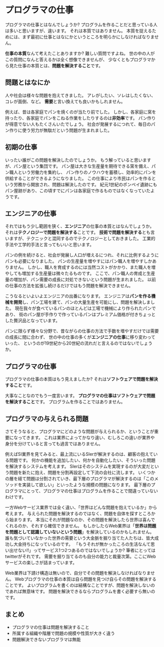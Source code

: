 # プログラマの仕事

プログラマの仕事とはなんでしょうか?
プログラムを作ることだと思っている人は多いと思いますが、違います。
それは本質ではありません。
本質を捉えるためには、まず最初に仕事とはなにかというところを明らかにしなければなりません。

**仕事の本質**なんて考えたことありますか?
難しい質問ですよね。
世の中の人がこの質問になんと答えるかは全く想像できませんが、
少なくともプログラマから見た仕事の本質とは、**問題を解決すること**です。

## 問題とはなにか

人や社会は様々な問題を抱えてきました。
アレがしたい、ソレはしたくない、コレが面倒、など。
**需要**と言い換えても良いかもしれません。

例えば、昔は各家庭でパンを焼くのが当たり前でした。
しかし、各家庭に窯を持ったり、各家庭でパンをこねる作業をしたりするのは**非効率**です。
パン作りが得意でない人もたくさんいたでしょう。
社会が発展するにつれて、毎日のパン作りに使う労力が無駄だという問題が生まれました。

## 初期の仕事

いったい誰がこの問題を解決したのでしょうか。
もう解っていると思いますが、パン屋という集団です。
パン屋は大きな生産量を期待できる窯を備え、パン職人という労働力を集約し、
パン作りのノウハウを蓄積し、効率的にパンを供給することができるようになりました。
この仕事により市民はパンを作るという労務から開放され、問題は解決したのです。
紀元1世紀のポンペイ遺跡にもパン屋跡があり、この頃すでにパンは各家庭で作るものではなくなっていたようです。

## エンジニアの仕事

それではもう少し範囲を狭く、**エンジニア**の仕事の本質とはなんでしょうか。
それは**テクノロジーで問題を解決する**ことです。
**技術で問題を解決する**とも言いますが、テクニックと混同するのでテクノロジーとしておきました。
工業的手法や工学的手法と言ってもいいと思います。

パンの例を続けると、社会が発展し人口が増えるにつれ、それに比例するようにパンも必要になりました。
パンの生産量を増やすにはパン職人を増やすしかありません。
しかし、職人を育成するのには当然コストがかかり、また職人を増やしても増加する生産量は微々たるものです。
ここで、パン職人の育成と生産量の増加が、パン需要の成長に対処できないという問題が生まれました。
以前の仕事の方法を拡張し続けるだけではもう問題を解決できません。

こうなるといよいよエンジニアの出番になります。
エンジニアは**パンを作る機械を開発**し、パン工場を建て、パンの大量生産を可能にし、問題を解決しました。
現在我々が食べているパンのほとんどは工場で機械により作られたパンであり、
街のパン屋が手作りで作っているパンはプレミアム価格が付きちょっとした贅沢品となっています。

パンに限らず様々な分野で、昔ながらの仕事の方法で手数を増やすだけでは需要の成長に間に合わず、
世の中の仕事の多くが**エンジニアの仕事**に移り変わっていった、
というのが19世紀から20世紀の流れだと言えるのではないでしょうか。

## プログラマの仕事

プログラマの仕事の本質はもう見えましたか?
それは**ソフトウェアで問題を解決すること**です。

大事なことなのでもう一度言います。
**プログラマの仕事はソフトウェアで問題を解決すること**です。
プログラムを作ることではありません。

## プログラマの与えられる問題

さてそうなると、プログラマにどのような問題が与えられるか、ということが重要になってきます。
これは業界によってかなり違い、むしろこの違いが業界や身分を分けていると言っても過言ではありません。

例えばSI業界を見てみると、最上流にいるSIerが解決するのは、顧客の抱えている問題です。
何かの機能を追加したい、何かを自動化したい、そういった問題を解決するシステムを考えます。
SIerはそのシステムを実現するのが大変だという問題を新たに抱え、問題を分割再設定して下流の会社に流します。
いくつかの層を経て問題は分割されていき、最下層のプログラマが解決するのは「このメソッドを実装して欲しい」といったような規模の問題になります。
最下層のプログラマにとって、プログラマの仕事はプログラムを作ることで間違っていないわけです。

一方Webサービス業界では全く違い、「世界はどんな問題を抱えているか」から考えます。
与えられた問題を解決するのではなく、問題を自体を探すところから始まります。
本当にそれが問題なのか、その問題を解決したら世界は喜んでくれるのか、それすら確信できません。
もしかしたらWeb業界は「**世界は問題を問題として認識していないという問題**」を解決しているのかもしれません。
誰も気づいていなかった世界の需要という大金脈を掘り当てた人たちは、皆大成功し大金持ちになっているのです。
「もうそれが無かったころの生活なんて思い出せない!!」ってサービス1つ2つあるのではないでしょうか?
筆者にとってはtwitterがそれです。
需要を掘り当てるのも自分の能力と裁量次第。ここにWebサービスの楽しさが詰まっています。

Web業界は下請け構造は無いので、自分でその問題を解決しなければなりません。
Webプログラマの仕事の本質は自ら問題を見つけ自らその問題を解決することです。
よいプログラムを書くのは結構なことですが、問題を解決しないのであれば無意味です。
問題を解決できるならプログラムを書く必要すら無いのです。

## まとめ

- プログラマの仕事は問題を解決すること
- 所属する組織や階層で問題の規模や性質が大きく違う
- 問題解決できないプログラマは無能
